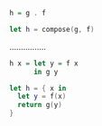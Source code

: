 ```Haskell
h = g . f
```
```swift
let h = compose(g, f)
```
................
```Haskell
h x = let y = f x
      in g y
```
```swift
let h = { x in
  let y = f(x)
  return g(y)
}
```
